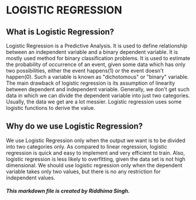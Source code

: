 #       LOGISTIC REGRESSION



## What is Logistic Regression?


Logistic Regression is a Predictive Analysis. It is used to define relationship between an independent variable and a binary dependent variable. It is mostly used method for binary classification problems. It is used to estimate the probability of occurrence of an event, given some data which has only two possibilities, either the event happens(1) or the event doesn't happen(0). Such a variable is known as "dichotomous" or "binary" variable. The main drawback of logistic regression is its assumption of linearity between dependent and independent variable. Generally, we don't get such data in which we can divide the dependent variable into just two categories. Usually, the data we get are a lot messier. Logistic regression uses some logistic functions to derive the value.





## Why do we use Logistic Regression?


We use Logistic Regression only when the output we want is to be divided into two categories only. As compared to linear regression, logistic regression is quick and easy to implement and very efficient to train. Also, logistic regression is less likely to overfitting, given the data set is not high dimensional. We should use logistic regression only when the dependent variable takes only two values, but there is no any restriction for independent values. 





##### This markdown file is created by Riddhima Singh. 

